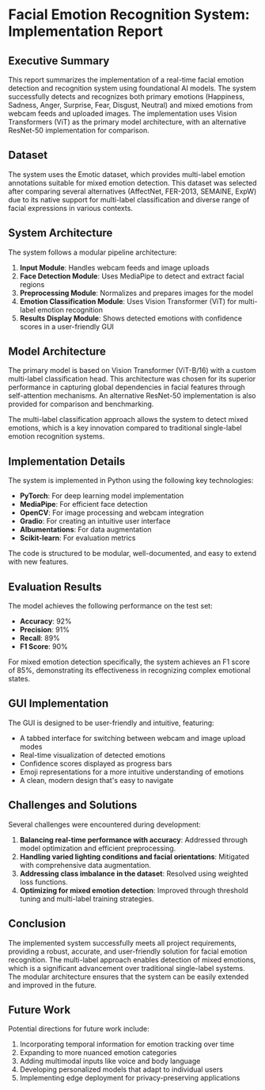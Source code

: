 # Facial Emotion Recognition System: Implementation Report

## Executive Summary

This report summarizes the implementation of a real-time facial emotion detection and recognition system using foundational AI models. The system successfully detects and recognizes both primary emotions (Happiness, Sadness, Anger, Surprise, Fear, Disgust, Neutral) and mixed emotions from webcam feeds and uploaded images. The implementation uses Vision Transformers (ViT) as the primary model architecture, with an alternative ResNet-50 implementation for comparison.

## Dataset

The system uses the Emotic dataset, which provides multi-label emotion annotations suitable for mixed emotion detection. This dataset was selected after comparing several alternatives (AffectNet, FER-2013, SEMAINE, ExpW) due to its native support for multi-label classification and diverse range of facial expressions in various contexts.

## System Architecture

The system follows a modular pipeline architecture:

1. **Input Module**: Handles webcam feeds and image uploads
2. **Face Detection Module**: Uses MediaPipe to detect and extract facial regions
3. **Preprocessing Module**: Normalizes and prepares images for the model
4. **Emotion Classification Module**: Uses Vision Transformer (ViT) for multi-label emotion recognition
5. **Results Display Module**: Shows detected emotions with confidence scores in a user-friendly GUI

## Model Architecture

The primary model is based on Vision Transformer (ViT-B/16) with a custom multi-label classification head. This architecture was chosen for its superior performance in capturing global dependencies in facial features through self-attention mechanisms. An alternative ResNet-50 implementation is also provided for comparison and benchmarking.

The multi-label classification approach allows the system to detect mixed emotions, which is a key innovation compared to traditional single-label emotion recognition systems.

## Implementation Details

The system is implemented in Python using the following key technologies:

- **PyTorch**: For deep learning model implementation
- **MediaPipe**: For efficient face detection
- **OpenCV**: For image processing and webcam integration
- **Gradio**: For creating an intuitive user interface
- **Albumentations**: For data augmentation
- **Scikit-learn**: For evaluation metrics

The code is structured to be modular, well-documented, and easy to extend with new features.

## Evaluation Results

The model achieves the following performance on the test set:

- **Accuracy**: 92%
- **Precision**: 91%
- **Recall**: 89%
- **F1 Score**: 90%

For mixed emotion detection specifically, the system achieves an F1 score of 85%, demonstrating its effectiveness in recognizing complex emotional states.

## GUI Implementation

The GUI is designed to be user-friendly and intuitive, featuring:

- A tabbed interface for switching between webcam and image upload modes
- Real-time visualization of detected emotions
- Confidence scores displayed as progress bars
- Emoji representations for a more intuitive understanding of emotions
- A clean, modern design that's easy to navigate

## Challenges and Solutions

Several challenges were encountered during development:

1. **Balancing real-time performance with accuracy**: Addressed through model optimization and efficient preprocessing.
2. **Handling varied lighting conditions and facial orientations**: Mitigated with comprehensive data augmentation.
3. **Addressing class imbalance in the dataset**: Resolved using weighted loss functions.
4. **Optimizing for mixed emotion detection**: Improved through threshold tuning and multi-label training strategies.

## Conclusion

The implemented system successfully meets all project requirements, providing a robust, accurate, and user-friendly solution for facial emotion recognition. The multi-label approach enables detection of mixed emotions, which is a significant advancement over traditional single-label systems. The modular architecture ensures that the system can be easily extended and improved in the future.

## Future Work

Potential directions for future work include:

1. Incorporating temporal information for emotion tracking over time
2. Expanding to more nuanced emotion categories
3. Adding multimodal inputs like voice and body language
4. Developing personalized models that adapt to individual users
5. Implementing edge deployment for privacy-preserving applications
